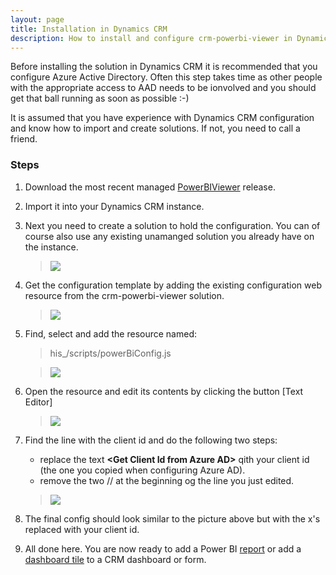 ```yaml
---
layout: page
title: Installation in Dynamics CRM
description: How to install and configure crm-powerbi-viewer in Dynamics CRM.
---
```


Before installing the solution in Dynamics CRM it is recommended that you configure Azure Active Directory. Often this step takes time as other people
with the appropriate access to AAD needs to be ionvolved and you should get that ball running as soon as possible :-) 

It is assumed that you have experience with Dynamics CRM configuration and know how to import and create solutions. If not, you need to call a friend. 

### Steps

1. Download the most recent managed [PowerBIViewer](https://github.com/taarskog/crm-powerbi-viewer/releases/latest/) release.
2. Import it into your Dynamics CRM instance.
3. Next you need to create a solution to hold the configuration. You can of course also use any existing unamanged solution you already have on the instance.  

   > [![]({{BASE_PATH}}/assets/images/crm-install/CRM-inst-new-solution.png)]({{BASE_PATH}}/assets/images/crm-install/CRM-inst-new-solution.png)
   
4. Get the configuration template by adding the existing configuration web resource from the crm-powerbi-viewer solution.

   > [![]({{BASE_PATH}}/assets/images/crm-install/CRM-inst-add-existing-resource.png)]({{BASE_PATH}}/assets/images/crm-install/CRM-inst-add-existing-resource.png)

5. Find, select and add the resource named:

   > his_/scripts/powerBiConfig.js

   > [![]({{BASE_PATH}}/assets/images/crm-install/CRM-inst-select-config-resource.png)]({{BASE_PATH}}/assets/images/crm-install/CRM-inst-select-config-resource.png)

6. Open the resource and edit its contents by clicking the button [Text Editor]

   > [![]({{BASE_PATH}}/assets/images/crm-install/CRM-inst-open-config.png)]({{BASE_PATH}}/assets/images/crm-install/CRM-inst-open-config.png)

7. Find the line with the client id and do the following two steps:

   * replace the text **\<Get Client Id from Azure AD\>** qith your client id (the one you copied when configuring Azure AD).
   * remove the two // at the beginning og the line you just edited.  
   
   > [![]({{BASE_PATH}}/assets/images/crm-install/CRM-inst-edit-config.png)]({{BASE_PATH}}/assets/images/crm-install/CRM-inst-edit-config.png)

8. The final config should look similar to the picture above but with the x's replaced with your client id.

9. All done here. You are now ready to add a Power BI [report](add-report-to-dashboard.html) or add a [dashboard tile](add-tile-to-dashboard.html) to a CRM dashboard or form.